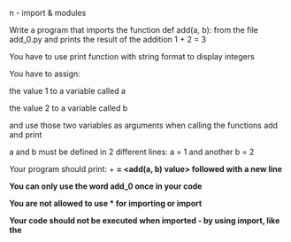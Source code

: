 
n - import & modules

Write a program that imports the function def add(a, b): from the file add_0.py and prints the result of the addition 1 + 2 = 3



You have to use print function with string format to display integers

You have to assign:

the value 1 to a variable called a

the value 2 to a variable called b

and use those two variables as arguments when calling the functions add and print

a and b must be defined in 2 different lines: a = 1 and another b = 2

Your program should print: <a value> + <b value> = <add(a, b) value> followed with a new line

You can only use the word add_0 once in your code

You are not allowed to use * for importing or __import__

Your code should not be executed when imported - by using __import__, like the
